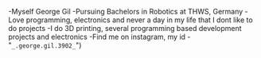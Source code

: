 -Myself George Gil
-Pursuing Bachelors in Robotics at THWS, Germany
-Love programming, electronics and never a day in my life that I dont like to do projects
-I do 3D printing, several programming based development projects and electronics 
-Find me on instagram, my id - "`_.george.gil.3902_`")

<!---
georgegil3902/georgegil3902 is a ✨ special ✨ repository because its `README.md` (this file) appears on your GitHub profile.
You can click the Preview link to take a look at your changes.
--->
